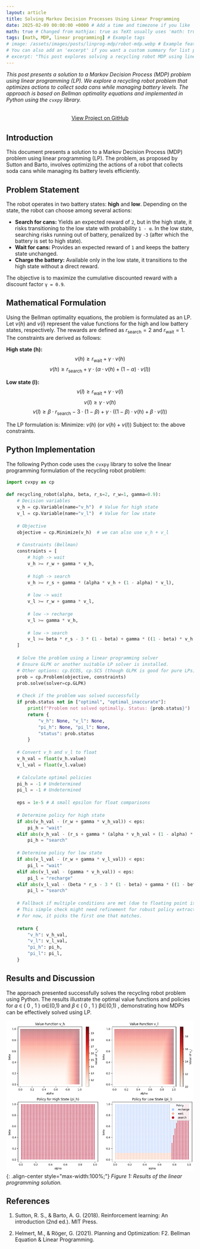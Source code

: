 ```yaml
---
layout: article
title: Solving Markov Decision Processes Using Linear Programming
date: 2025-02-09 00:00:00 +0000 # Add a time and timezone if you like
math: true # Changed from mathjax: true as TeXt usually uses 'math: true'
tags: [math, MDP, linear programming] # Example tags
# image: /assets/images/posts/linprog-mdp/robot-mdp.webp # Example featured image (you'll need to add this)
# You can also add an 'excerpt' if you want a custom summary for list pages
# excerpt: "This post explores solving a recycling robot MDP using linear programming and Python's CVXPY library, based on Bellman optimality equations."
---
```


*This post presents a solution to a Markov Decision Process (MDP) problem using linear programming (LP). We explore a recycling robot problem that optimizes actions to collect soda cans while managing battery levels. The approach is based on Bellman optimality equations and implemented in Python using the `cvxpy` library.*

<p style="text-align: center; margin-bottom: 2rem; margin-top: 2rem;">
  <a href="https://github.com/sandropa/lp-mdp" 
     target="_blank" 
     class="btn btn--primary"> <!-- TeXt theme often uses btn--primary or similar for buttons -->
    View Project on GitHub
  </a>
</p>

## Introduction

This document presents a solution to a Markov Decision Process (MDP) problem using linear programming (LP). The problem, as proposed by Sutton and Barto, involves optimizing the actions of a robot that collects soda cans while managing its battery levels efficiently.

## Problem Statement

The robot operates in two battery states: **high** and **low**. Depending on the state, the robot can choose among several actions:

*   **Search for cans:** Yields an expected reward of `2`, but in the high state, it risks transitioning to the low state with probability `1 - α`. In the low state, searching risks running out of battery, penalized by `-3` (after which the battery is set to high state).
*   **Wait for cans:** Provides an expected reward of `1` and keeps the battery state unchanged.
*   **Charge the battery:** Available only in the low state, it transitions to the high state without a direct reward.

The objective is to maximize the cumulative discounted reward with a discount factor `γ = 0.9`.

## Mathematical Formulation

Using the Bellman optimality equations, the problem is formulated as an LP. Let $v(h)$ and $v(l)$ represent the value functions for the high and low battery states, respectively. The rewards are defined as $r_{\text{search}} = 2$ and $r_{\text{wait}} = 1$. The constraints are derived as follows:

**High state (h):**
$$ v(h) \geq r_{\text{wait}} + \gamma \cdot v(h) $$
$$ v(h) \geq r_{\text{search}} + \gamma \cdot (\alpha \cdot v(h) + (1 - \alpha) \cdot v(l)) $$

**Low state (l):**
$$ v(l) \geq r_{\text{wait}} + \gamma \cdot v(l) $$
$$ v(l) \geq \gamma \cdot v(h) $$
$$ v(l) \geq \beta \cdot r_{\text{search}} - 3 \cdot (1 - \beta) + \gamma \cdot ((1 - \beta) \cdot v(h) + \beta \cdot v(l)) $$

The LP formulation is:
Minimize: $v(h)$ (or $v(h) + v(l)$)
Subject to: the above constraints.

## Python Implementation

The following Python code uses the `cvxpy` library to solve the linear programming formulation of the recycling robot problem:

```python
import cvxpy as cp

def recycling_robot(alpha, beta, r_s=2, r_w=1, gamma=0.9):
    # Decision variables
    v_h = cp.Variable(name="v_h")  # Value for high state
    v_l = cp.Variable(name="v_l")  # Value for low state

    # Objective
    objective = cp.Minimize(v_h)  # we can also use v_h + v_l

    # Constraints (Bellman)
    constraints = [
        # high -> wait
        v_h >= r_w + gamma * v_h,

        # high -> search
        v_h >= r_s + gamma * (alpha * v_h + (1 - alpha) * v_l),

        # low -> wait
        v_l >= r_w + gamma * v_l,

        # low -> recharge
        v_l >= gamma * v_h,

        # low -> search
        v_l >= beta * r_s - 3 * (1 - beta) + gamma * ((1 - beta) * v_h + beta * v_l)
    ]

    # Solve the problem using a linear programming solver
    # Ensure GLPK or another suitable LP solver is installed.
    # Other options: cp.ECOS, cp.SCS (though GLPK is good for pure LPs)
    prob = cp.Problem(objective, constraints)
    prob.solve(solver=cp.GLPK) 

    # Check if the problem was solved successfully
    if prob.status not in ["optimal", "optimal_inaccurate"]:
        print(f"Problem not solved optimally. Status: {prob.status}")
        return {
            "v_h": None, "v_l": None,
            "pi_h": None, "pi_l": None,
            "status": prob.status
        }

    # Convert v_h and v_l to float
    v_h_val = float(v_h.value)
    v_l_val = float(v_l.value)

    # Calculate optimal policies
    pi_h = -1 # Undetermined
    pi_l = -1 # Undetermined

    eps = 1e-5 # A small epsilon for float comparisons

    # Determine policy for high state
    if abs(v_h_val - (r_w + gamma * v_h_val)) < eps:
        pi_h = "wait"
    elif abs(v_h_val - (r_s + gamma * (alpha * v_h_val + (1 - alpha) * v_l_val))) < eps:
        pi_h = "search"

    # Determine policy for low state
    if abs(v_l_val - (r_w + gamma * v_l_val)) < eps:
        pi_l = "wait"
    elif abs(v_l_val - (gamma * v_h_val)) < eps:
        pi_l = "recharge"
    elif abs(v_l_val - (beta * r_s - 3 * (1 - beta) + gamma * ((1 - beta) * v_h_val + beta * v_l_val))) < eps:
        pi_l = "search"
    
    # Fallback if multiple conditions are met (due to floating point issues or multiple optimal actions)
    # This simple check might need refinement for robust policy extraction if multiple actions are truly optimal.
    # For now, it picks the first one that matches.

    return {
        "v_h": v_h_val,
        "v_l": v_l_val,
        "pi_h": pi_h,
        "pi_l": pi_l,
    }
```

## Results and Discussion

The approach presented successfully solves the recycling robot problem using Python. The results illustrate the optimal value functions and policies for 
𝛼
∈
(
0
,
1
)
α∈(0,1)
 and 
𝛽
∈
(
0
,
1
)
β∈(0,1)
, demonstrating how MDPs can be effectively solved using LP.

![Results of the linear programming solution](/assets/images/posts/linprog-mdp/results-mdp-1.png){: .align-center style="max-width:100%;"}
*Figure 1: Results of the linear programming solution.*

## References

1. Sutton, R. S., & Barto, A. G. (2018). Reinforcement learning: An introduction (2nd ed.). MIT Press.

2. Helmert, M., & Röger, G. (2021). Planning and Optimization: F2. Bellman Equation & Linear Programming.